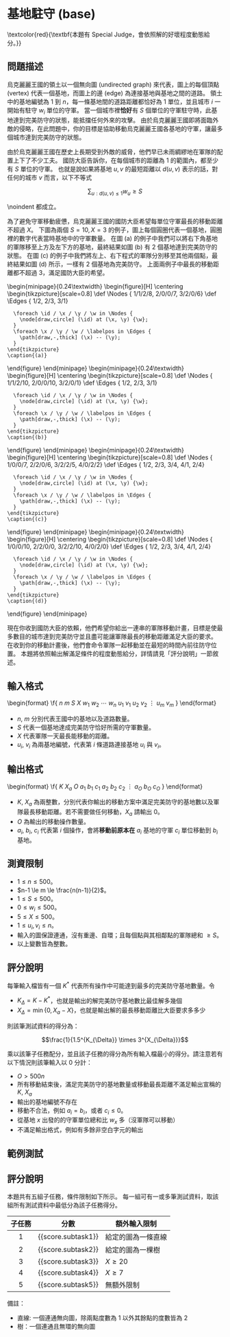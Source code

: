 # 基地駐守 (base)

\textcolor{red}{\textbf{本題有 Special Judge，會依照解的好壞程度動態給分。}}

## 問題描述

烏克麗麗王國的領土以一個無向圖 (undirected graph) 來代表，圖上的每個頂點 (vertex) 代表一個基地，而圖上的邊 (edge) 為連接基地與基地之間的道路。
領土中的基地編號為 $1$ 到 $n$，每一條基地間的道路距離都恰好為 $1$ 單位，並且城巿 $i$ 一開始有駐守 $w_i$ 單位的守軍。
當一個城巿裡**恰好**有 $S$ 個單位的守軍駐守時，此基地達到完美防守的狀態，能抵擋任何外來的攻擊。
由於烏克麗麗王國即將面臨外敵的侵略，在此問題中，你的目標是協助移動烏克麗麗王國各基地的守軍，讓最多個城巿達到完美防守的狀態。

由於烏克麗麗王國在歷史上長期受到外敵的威脅，他們早已未雨綢繆地在軍隊的配置上下了不少工夫。
國防大臣告訴你，在每個城巿的距離為 $1$ 的範圍內，都至少有 $S$ 單位的守軍。
也就是說如果將基地 $u, v$ 的最短距離以 $d(u, v)$ 表示的話，對任何的城巿 $v$ 而言，以下不等式

$$\sum_{u:d(u,v) \le 1} w_u \ge S$$ 

\noindent 都成立。

為了避免守軍移動疲憊，烏克麗麗王國的國防大臣希望每單位守軍最長的移動距離不超過 $X$。
下圖為兩個 $S = 10, X = 3$ 的例子，圖上每個圓圈代表一個基地，圓圈裡的數字代表當時基地中的守軍數量。
在圖 (a) 的例子中我們可以將右下角基地的軍隊移至上方及左下方的基地，最終結果如圖 (b) 有 $2$ 個基地達到完美防守的狀態。
在圖 (c) 的例子中我們將左上、右下程式的軍隊分別移至其他兩個點，最終結果如圖 (d) 所示，一樣有 $2$ 個基地為完美防守。
上面兩例子中最長的移動距離都不超過 $3$，滿足國防大臣的希望。

\begin{minipage}{0.24\textwidth}
  \begin{figure}[H]
    \centering
    \begin{tikzpicture}[scale=0.8]
      \def \Nodes {
        1/1/2/8,
        2/0/0/7,
        3/2/0/6}
      \def \Edges {
        1/2,
        2/3,
        3/1}

      \foreach \id / \x / \y / \w in \Nodes {
        \node[draw,circle] (\id) at (\x, \y) {\w};
      }
      \foreach \x / \y / \w / \labelpos in \Edges {
        \path[draw,-,thick] (\x) -- (\y);
      }
    \end{tikzpicture}
    \caption{(a)}
  \end{figure}
\end{minipage}
\begin{minipage}{0.24\textwidth}
  \begin{figure}[H]
    \centering
    \begin{tikzpicture}[scale=0.8]
      \def \Nodes {
        1/1/2/10,
        2/0/0/10,
        3/2/0/1}
      \def \Edges {
        1/2,
        2/3,
        3/1}

      \foreach \id / \x / \y / \w in \Nodes {
        \node[draw,circle] (\id) at (\x, \y) {\w};
      }
      \foreach \x / \y / \w / \labelpos in \Edges {
        \path[draw,-,thick] (\x) -- (\y);
      }
    \end{tikzpicture}
    \caption{(b)}
  \end{figure}
\end{minipage}
\begin{minipage}{0.24\textwidth}
  \begin{figure}[H]
    \centering
    \begin{tikzpicture}[scale=0.8]
      \def \Nodes {
        1/0/0/7,
        2/2/0/6,
        3/2/2/5,
        4/0/2/2}
      \def \Edges {
        1/2,
        2/3,
        3/4,
        4/1,
        2/4}

      \foreach \id / \x / \y / \w in \Nodes {
        \node[draw,circle] (\id) at (\x, \y) {\w};
      }
      \foreach \x / \y / \w / \labelpos in \Edges {
        \path[draw,-,thick] (\x) -- (\y);
      }
    \end{tikzpicture}
    \caption{(c)}
  \end{figure}
\end{minipage}
\begin{minipage}{0.24\textwidth}
  \begin{figure}[H]
    \centering
    \begin{tikzpicture}[scale=0.8]
      \def \Nodes {
        1/0/0/10,
        2/2/0/0,
        3/2/2/10,
        4/0/2/0}
      \def \Edges {
        1/2,
        2/3,
        3/4,
        4/1,
        2/4}

      \foreach \id / \x / \y / \w in \Nodes {
        \node[draw,circle] (\id) at (\x, \y) {\w};
      }
      \foreach \x / \y / \w / \labelpos in \Edges {
        \path[draw,-,thick] (\x) -- (\y);
      }
    \end{tikzpicture}
    \caption{(d)}
  \end{figure}
\end{minipage}


現在你收到國防大臣的依賴，他們希望你給出一連串的軍隊移動計畫，目標是使最多數目的城巿達到完美防守並且盡可能讓軍隊最長的移動距離滿足大臣的要求。
在收到你的移動計畫後，他們會命令軍隊一起移動並在最短的時間內前往防守位置。
本題將依照輸出解滿足條件的程度動態給分，詳情請見「評分說明」一節敘述。

## 輸入格式

\begin{format}
\f{
$n$ $m$ $S$ $X$
$w_1$ $w_2$ $\cdots$ $w_n$
$u_1$ $v_1$
$u_2$ $v_2$
$\vdots$
$u_m$ $v_m$
}
\end{format}

* $n$, $m$ 分別代表王國中的基地以及道路數量。
* $S$ 代表一個基地達成完美防守恰好所需的守軍數量。
* $X$ 代表軍隊一天最長能移動的距離。
* $u_i$, $v_i$ 為兩基地編號，代表第 $i$ 條道路連接基地 $u_i$ 與 $v_i$。

## 輸出格式

\begin{format}
\f{
$K$ $X_a$ $O$
$a_1$ $b_1$ $c_1$
$a_2$ $b_2$ $c_2$
$\vdots$
$a_O$ $b_O$ $c_O$
}
\end{format}

* $K$, $X_a$ 為兩整數，分別代表你輸出的移動方案中滿足完美防守的基地數以及軍隊最長移動距離。若不需要做任何移動，$X_a$ 請輸出 $0$。
* $O$ 為輸出的移動操作數量。
* $a_i$, $b_i$, $c_i$ 代表第 $i$ 個操作，會將**移動前原本在** $a_i$ 基地的守軍 $c_i$ 單位移動到 $b_i$ 基地。

## 測資限制

* $1 \le n \le 500$。
* $n-1 \le m \le \frac{n(n-1)}{2}$。
* $1 \le S \le 500$。
* $0 \le w_i \le 500$。
* $5 \le X \le 500$。
* $1 \le u_i, v_i \le n$。
* 輸入的圖保證連通，沒有重邊、自環；且每個點與其相鄰點的軍隊總和 $\ge S$。
* 以上變數皆為整數。

## 評分說明

每筆輸入檔皆有一個 $K^{*}$ 代表所有操作中可能達到最多的完美防守基地數量。令

* $K_{\Delta} = K - K^{*}$，也就是輸出的解完美防守基地數比最佳解多幾個
* $X_{\Delta} = \min\{0, X_a - X\}$，也就是輸出解的最長移動距離比大臣要求多多少

則該筆測試資料的得分為：

$$\frac{1}{1.5^{K_{\Delta}} \times 3^{X_{\Delta}}}$$

乘以該筆子任務配分，並且該子任務的得分為所有輸入檔最小的得分。請注意若有以下情況則該筆輸入以 $0$ 分計：

* $O > 500n$
* 所有移動結束後，滿足完美防守的基地數量或移動最長距離不滿足輸出宣稱的 $K$, $X_a$
* 輸出的基地編號不存在
* 移動不合法，例如 $a_i = b_i$，或者 $c_i \le 0$。
* 從基地 $x$ 出發的的守軍單位總和比 $w_x$ 多（沒軍隊可以移動）
* 不滿足輸出格式，例如有多餘非空白字元的輸出

## 範例測試

## 評分說明

本題共有五組子任務，條件限制如下所示。
每一組可有一或多筆測試資料，取該組所有測試資料中最低分為該子任務得分。

|  子任務  |  分數  | 額外輸入限制 |
| :------: | :----: | ------------ |
| 1 | {{score.subtask1}} | 給定的圖為一條直線 |
| 2 | {{score.subtask2}} | 給定的圖為一棵樹 |
| 3 | {{score.subtask3}} | $X \ge 20$ |
| 4 | {{score.subtask4}} | $X \ge 7$ |
| 5 | {{score.subtask5}} | 無額外限制 |

備註：

* 直線: 一個連通無向圖，除兩點度數為 $1$ 以外其餘點的度數皆為 $2$
* 樹：一個連通且無環的無向圖
